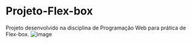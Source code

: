 # Projeto-Flex-box
Projeto desenvolvido na disciplina de Programação Web para prática de Flex-box.
![image](https://github.com/user-attachments/assets/5ad00bc1-b8ca-4516-b5f1-7cc305bb8dce)

